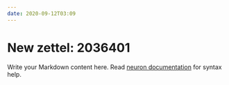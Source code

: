```yaml
---
date: 2020-09-12T03:09
---
```


# New zettel: 2036401

Write your Markdown content here. Read [neuron documentation](https://neuron.zettel.page/2011404.html) for syntax help.


